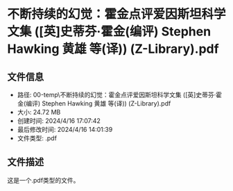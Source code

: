 ﻿# 不断持续的幻觉：霍金点评爱因斯坦科学文集 ([英]史蒂芬‧霍金(编评) Stephen Hawking 黄雄 等(译)) (Z-Library).pdf

## 文件信息
- 路径: 00-temp\不断持续的幻觉：霍金点评爱因斯坦科学文集 ([英]史蒂芬‧霍金(编评) Stephen Hawking 黄雄 等(译)) (Z-Library).pdf
- 大小: 24.72 MB
- 创建时间: 2024/4/16 17:07:42
- 最后修改时间: 2024/4/16 14:01:39
- 文件类型: .pdf

## 文件描述
这是一个.pdf类型的文件。

